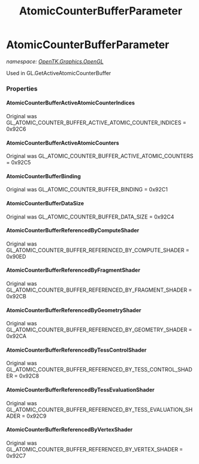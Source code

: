 ﻿---
title: AtomicCounterBufferParameter
---

# AtomicCounterBufferParameter
_namespace: [OpenTK.Graphics.OpenGL](N-OpenTK.Graphics.OpenGL.html)_

Used in GL.GetActiveAtomicCounterBuffer



### Properties

#### AtomicCounterBufferActiveAtomicCounterIndices
Original was GL_ATOMIC_COUNTER_BUFFER_ACTIVE_ATOMIC_COUNTER_INDICES = 0x92C6
#### AtomicCounterBufferActiveAtomicCounters
Original was GL_ATOMIC_COUNTER_BUFFER_ACTIVE_ATOMIC_COUNTERS = 0x92C5
#### AtomicCounterBufferBinding
Original was GL_ATOMIC_COUNTER_BUFFER_BINDING = 0x92C1
#### AtomicCounterBufferDataSize
Original was GL_ATOMIC_COUNTER_BUFFER_DATA_SIZE = 0x92C4
#### AtomicCounterBufferReferencedByComputeShader
Original was GL_ATOMIC_COUNTER_BUFFER_REFERENCED_BY_COMPUTE_SHADER = 0x90ED
#### AtomicCounterBufferReferencedByFragmentShader
Original was GL_ATOMIC_COUNTER_BUFFER_REFERENCED_BY_FRAGMENT_SHADER = 0x92CB
#### AtomicCounterBufferReferencedByGeometryShader
Original was GL_ATOMIC_COUNTER_BUFFER_REFERENCED_BY_GEOMETRY_SHADER = 0x92CA
#### AtomicCounterBufferReferencedByTessControlShader
Original was GL_ATOMIC_COUNTER_BUFFER_REFERENCED_BY_TESS_CONTROL_SHADER = 0x92C8
#### AtomicCounterBufferReferencedByTessEvaluationShader
Original was GL_ATOMIC_COUNTER_BUFFER_REFERENCED_BY_TESS_EVALUATION_SHADER = 0x92C9
#### AtomicCounterBufferReferencedByVertexShader
Original was GL_ATOMIC_COUNTER_BUFFER_REFERENCED_BY_VERTEX_SHADER = 0x92C7

